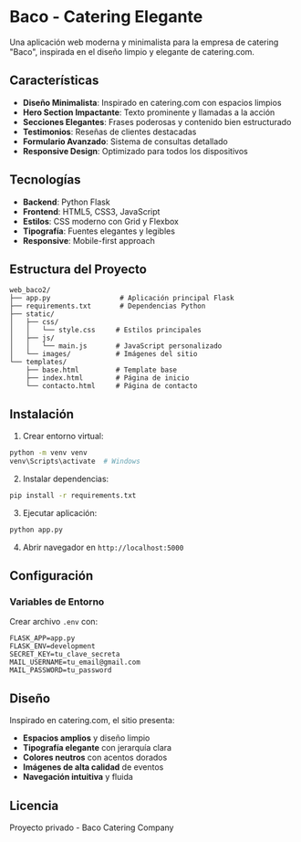 # Baco - Catering Elegante

Una aplicación web moderna y minimalista para la empresa de catering "Baco", inspirada en el diseño limpio y elegante de catering.com.

## Características

- **Diseño Minimalista**: Inspirado en catering.com con espacios limpios
- **Hero Section Impactante**: Texto prominente y llamadas a la acción
- **Secciones Elegantes**: Frases poderosas y contenido bien estructurado
- **Testimonios**: Reseñas de clientes destacadas
- **Formulario Avanzado**: Sistema de consultas detallado
- **Responsive Design**: Optimizado para todos los dispositivos

## Tecnologías

- **Backend**: Python Flask
- **Frontend**: HTML5, CSS3, JavaScript
- **Estilos**: CSS moderno con Grid y Flexbox
- **Tipografía**: Fuentes elegantes y legibles
- **Responsive**: Mobile-first approach

## Estructura del Proyecto

```
web_baco2/
├── app.py                 # Aplicación principal Flask
├── requirements.txt       # Dependencias Python
├── static/
│   ├── css/
│   │   └── style.css     # Estilos principales
│   ├── js/
│   │   └── main.js       # JavaScript personalizado
│   └── images/           # Imágenes del sitio
└── templates/
    ├── base.html         # Template base
    ├── index.html        # Página de inicio
    └── contacto.html     # Página de contacto
```

## Instalación

1. Crear entorno virtual:
```bash
python -m venv venv
venv\Scripts\activate  # Windows
```

2. Instalar dependencias:
```bash
pip install -r requirements.txt
```

3. Ejecutar aplicación:
```bash
python app.py
```

4. Abrir navegador en `http://localhost:5000`

## Configuración

### Variables de Entorno

Crear archivo `.env` con:
```
FLASK_APP=app.py
FLASK_ENV=development
SECRET_KEY=tu_clave_secreta
MAIL_USERNAME=tu_email@gmail.com
MAIL_PASSWORD=tu_password
```

## Diseño

Inspirado en catering.com, el sitio presenta:
- **Espacios amplios** y diseño limpio
- **Tipografía elegante** con jerarquía clara
- **Colores neutros** con acentos dorados
- **Imágenes de alta calidad** de eventos
- **Navegación intuitiva** y fluida

## Licencia

Proyecto privado - Baco Catering Company
